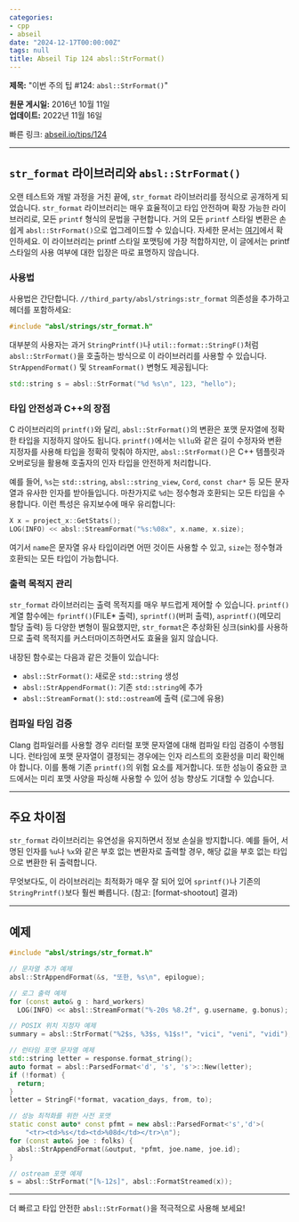 ```yaml
---
categories:
- cpp
- abseil
date: "2024-12-17T00:00:00Z"
tags: null
title: Abseil Tip 124 absl::StrFormat()
---
```


**제목:** "이번 주의 팁 #124: <code>absl::StrFormat()</code>"

**원문 게시일:** 2016년 10월 11일  
**업데이트:** 2022년 11월 16일  

빠른 링크: [abseil.io/tips/124](https://abseil.io/tips/124)

---

## **<code>str_format</code> 라이브러리와 <code>absl::StrFormat()</code>**

오랜 테스트와 개발 과정을 거친 끝에, `str_format` 라이브러리를 정식으로 공개하게 되었습니다. `str_format` 라이브러리는 매우 효율적이고 타입 안전하며 확장 가능한 라이브러리로, 모든 `printf` 형식의 문법을 구현합니다. 거의 모든 `printf` 스타일 변환은 손쉽게 `absl::StrFormat()`으로 업그레이드할 수 있습니다. 자세한 문서는 [여기](https://abseil.io/docs/cpp/guides/format)에서 확인하세요. 이 라이브러리는 printf 스타일 포맷팅에 가장 적합하지만, 이 글에서는 printf 스타일의 사용 여부에 대한 입장은 따로 표명하지 않습니다.

### **사용법**

사용법은 간단합니다. `//third_party/absl/strings:str_format` 의존성을 추가하고 헤더를 포함하세요:

```cpp
#include "absl/strings/str_format.h"
```

대부분의 사용자는 과거 `StringPrintf()`나 `util::format::StringF()`처럼 `absl::StrFormat()`을 호출하는 방식으로 이 라이브러리를 사용할 수 있습니다. `StrAppendFormat()` 및 `StreamFormat()` 변형도 제공됩니다:

```cpp
std::string s = absl::StrFormat("%d %s\n", 123, "hello");
```

### **타입 안전성과 C++의 장점**

C 라이브러리의 `printf()`와 달리, `absl::StrFormat()`의 변환은 포맷 문자열에 정확한 타입을 지정하지 않아도 됩니다. `printf()`에서는 `%llu`와 같은 길이 수정자와 변환 지정자를 사용해 타입을 정확히 맞춰야 하지만, `absl::StrFormat()`은 C++ 템플릿과 오버로딩을 활용해 호출자의 인자 타입을 안전하게 처리합니다.

예를 들어, `%s`는 `std::string`, `absl::string_view`, `Cord`, `const char*` 등 모든 문자열과 유사한 인자를 받아들입니다. 마찬가지로 `%d`는 정수형과 호환되는 모든 타입을 수용합니다. 이런 특성은 유지보수에 매우 유리합니다:

```cpp
X x = project_x::GetStats();
LOG(INFO) << absl::StreamFormat("%s:%08x", x.name, x.size);
```

여기서 `name`은 문자열 유사 타입이라면 어떤 것이든 사용할 수 있고, `size`는 정수형과 호환되는 모든 타입이 가능합니다.

### **출력 목적지 관리**

`str_format` 라이브러리는 출력 목적지를 매우 부드럽게 제어할 수 있습니다. `printf()` 계열 함수에는 `fprintf()`(FILE* 출력), `sprintf()`(버퍼 출력), `asprintf()`(메모리 할당 출력) 등 다양한 변형이 필요했지만, `str_format`은 추상화된 싱크(sink)를 사용하므로 출력 목적지를 커스터마이즈하면서도 효율을 잃지 않습니다. 

내장된 함수로는 다음과 같은 것들이 있습니다:
- `absl::StrFormat()`: 새로운 `std::string` 생성  
- `absl::StrAppendFormat()`: 기존 `std::string`에 추가  
- `absl::StreamFormat()`: `std::ostream`에 출력 (로그에 유용)

### **컴파일 타임 검증**

Clang 컴파일러를 사용할 경우 리터럴 포맷 문자열에 대해 컴파일 타임 검증이 수행됩니다. 런타임에 포맷 문자열이 결정되는 경우에는 인자 리스트의 호환성을 미리 확인해야 합니다. 이를 통해 기존 `printf()`의 위험 요소를 제거합니다. 또한 성능이 중요한 코드에서는 미리 포맷 사양을 파싱해 사용할 수 있어 성능 향상도 기대할 수 있습니다.

---

## **주요 차이점**

`str_format` 라이브러리는 유연성을 유지하면서 정보 손실을 방지합니다. 예를 들어, 서명된 인자를 `%u`나 `%x`와 같은 부호 없는 변환자로 출력할 경우, 해당 값을 부호 없는 타입으로 변환한 뒤 출력합니다.

무엇보다도, 이 라이브러리는 최적화가 매우 잘 되어 있어 `sprintf()`나 기존의 `StringPrintf()`보다 훨씬 빠릅니다. (참고: [format-shootout] 결과)

---

## **예제**

```cpp
#include "absl/strings/str_format.h"

// 문자열 추가 예제
absl::StrAppendFormat(&s, "또한, %s\n", epilogue);

// 로그 출력 예제
for (const auto& g : hard_workers)
  LOG(INFO) << absl::StreamFormat("%-20s %8.2f", g.username, g.bonus);

// POSIX 위치 지정자 예제
summary = absl::StrFormat("%2$s, %3$s, %1$s!", "vici", "veni", "vidi");

// 런타임 포맷 문자열 예제
std::string letter = response.format_string();
auto format = absl::ParsedFormat<'d', 's', 's'>::New(letter);
if (!format) {
  return;
}
letter = StringF(*format, vacation_days, from, to);

// 성능 최적화를 위한 사전 포맷
static const auto* const pfmt = new absl::ParsedFormat<'s','d'>(
    "<tr><td>%s</td><td>%08d</td></tr>\n");
for (const auto& joe : folks) {
  absl::StrAppendFormat(&output, *pfmt, joe.name, joe.id);
}

// ostream 포맷 예제
s = absl::StrFormat("[%-12s]", absl::FormatStreamed(x));
```

---

더 빠르고 타입 안전한 `absl::StrFormat()`을 적극적으로 사용해 보세요!